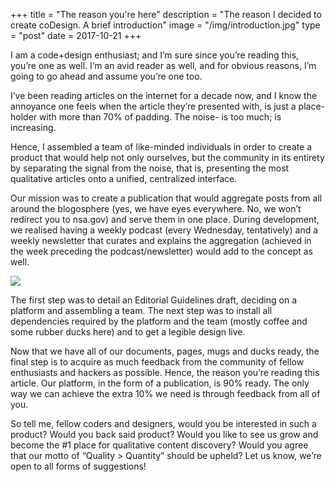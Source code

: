 +++
title = "The reason you're here"
description = "The reason I decided to create coDesign. A brief introduction"
image = "/img/introduction.jpg"
type = "post"
date = 2017-10-21
+++

I am a code+design enthusiast; and I’m sure since you’re reading this, you’re one as well. I’m an avid reader as well, and for obvious reasons, I’m going to go ahead and assume you’re one too.

I’ve been reading articles on the internet for a decade now, and I know the annoyance one feels when the article they’re presented with, is just a place-holder with more than 70% of padding. The noise- is too much; is increasing.

Hence, I assembled a team of like-minded individuals in order to create a product that would help not only ourselves, but the community in its entirety by separating the signal from the noise, that is, presenting the most qualitative articles onto a unified, centralized interface.

Our mission was to create a publication that would aggregate posts from all around the blogosphere (yes, we have eyes everywhere. No, we won’t redirect you to nsa.gov) and serve them in one place. During development, we realised having a weekly podcast (every Wednesday, tentatively) and a weekly newsletter that curates and explains the aggregation (achieved in the week preceding the podcast/newsletter) would add to the concept as well.

![](/article-img/introduction-alpha.png)

The first step was to detail an Editorial Guidelines draft, deciding on a platform and assembling a team. The next step was to install all dependencies required by the platform and the team (mostly coffee and some rubber ducks here) and to get a legible design live.

Now that we have all of our documents, pages, mugs and ducks ready, the final step is to acquire as much feedback from the community of fellow enthusiasts and hackers as possible. Hence, the reason you’re reading this article. Our platform, in the form of a publication, is 90% ready. The only way we can achieve the extra 10% we need is through feedback from all of you.

So tell me, fellow coders and designers, would you be interested in such a product? Would you back said product? Would you like to see us grow and become the #1 place for qualitative content discovery? Would you agree that our motto of “Quality > Quantity” should be upheld? Let us know, we’re open to all forms of suggestions!
